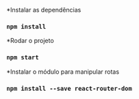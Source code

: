 *Instalar as dependências
### `npm install`

*Rodar o projeto
### `npm start`

*Instalar o módulo para manipular rotas
### `npm install --save react-router-dom`

